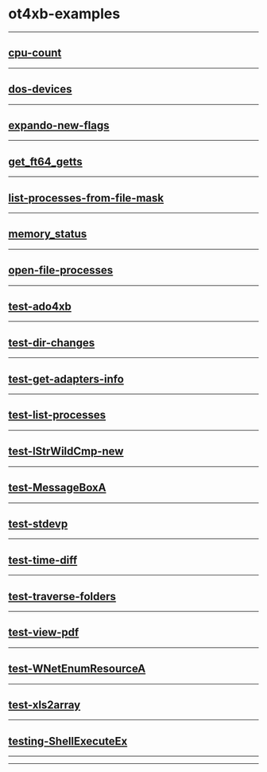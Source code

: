# ot4xb-examples   
------ 
 
## [cpu-count](cpu-count)         
          
 
          
----          
## [dos-devices](dos-devices)         
          
 
          
----          
## [expando-new-flags](expando-new-flags)         
          
 
          
----          
## [get_ft64_getts](get_ft64_getts)         
          
 
          
----          
## [list-processes-from-file-mask](list-processes-from-file-mask)         
          
 
          
----          
## [memory_status](memory_status)         
          
 
          
----          
## [open-file-processes](open-file-processes)         
          
 
          
----          
## [test-ado4xb](test-ado4xb)         
          
 
          
----          
## [test-dir-changes](test-dir-changes)         
          
 
          
----          
## [test-get-adapters-info](test-get-adapters-info)         
          
 
          
----          
## [test-list-processes](test-list-processes)         
          
 
          
----          
## [test-lStrWildCmp-new](test-lStrWildCmp-new)         
          
 
          
----          
## [test-MessageBoxA](test-MessageBoxA)         
          
 
          
----          
## [test-stdevp](test-stdevp)         
          
 
          
----          
## [test-time-diff](test-time-diff)         
          
 
          
----          
## [test-traverse-folders](test-traverse-folders)         
          
 
          
----          
## [test-view-pdf](test-view-pdf)         
          
 
          
----          
## [test-WNetEnumResourceA](test-WNetEnumResourceA)         
          
 
          
----          
## [test-xls2array](test-xls2array)         
          
 
          
----          
## [testing-ShellExecuteEx](testing-ShellExecuteEx)         
          
 
          
----          
------ 
